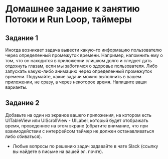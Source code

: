 # Домашнее задание к занятию Потоки и Run Loop, таймеры


## Задание 1
Иногда возникает задача вывести какую-то информацию пользователю через определенный промежуток времени. Например, напомнить ему о том, что он находится в приложении слишком долго и следует дать отдохнуть глазам, если мы заботимся о здоровье пользователя. Либо запускать какую-либо анимацию через определенный промежуток времени. Подумайте, какие задачи можно выполнить в вашем приложении, не сразу, а через некоторое время. Напишите ваши варианты.

## Задание 2
Добавьте на один из экранов вашего приложения, на котором есть UITableView или UIScrollView - UILabel, который будет отображать время, проведенное на этом экране (обратите внимание, что при взаимодействии с интерфейсом таймер не должен останавливаться либо сбиваться).

* Любые вопросы по решению задач задавайте в чате Slack (ссылку вы найдете в письме на вашей эл. почте).
